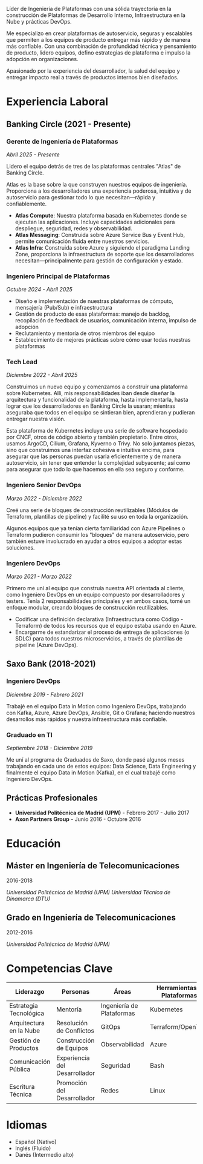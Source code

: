 Líder de Ingeniería de Plataformas con una sólida trayectoria en la construcción de Plataformas de Desarrollo Interno, Infraestructura en la Nube y prácticas DevOps.

Me especializo en crear plataformas de autoservicio, seguras y escalables que permiten a los equipos de producto entregar más rápido y de manera más confiable. Con una combinación de profundidad técnica y pensamiento de producto, lidero equipos, defino estrategias de plataforma e impulso la adopción en organizaciones.

Apasionado por la experiencia del desarrollador, la salud del equipo y entregar impacto real a través de productos internos bien diseñados.

# Experiencia Laboral

## Banking Circle (2021 - Presente)

### Gerente de Ingeniería de Plataformas
*Abril 2025 - Presente*

Lidero el equipo detrás de tres de las plataformas centrales "Atlas" de Banking Circle.

Atlas es la base sobre la que construyen nuestros equipos de ingeniería. Proporciona a los desarrolladores una experiencia poderosa, intuitiva y de autoservicio para gestionar todo lo que necesitan—rápida y confiablemente.

- **Atlas Compute**: Nuestra plataforma basada en Kubernetes donde se ejecutan las aplicaciones. Incluye capacidades adicionales para despliegue, seguridad, redes y observabilidad.
- **Atlas Messaging**: Construida sobre Azure Service Bus y Event Hub, permite comunicación fluida entre nuestros servicios.
- **Atlas Infra**: Construida sobre Azure y siguiendo el paradigma Landing Zone, proporciona la infraestructura de soporte que los desarrolladores necesitan—principalmente para gestión de configuración y estado.

### Ingeniero Principal de Plataformas
*Octubre 2024 - Abril 2025*

- Diseño e implementación de nuestras plataformas de cómputo, mensajería (Pub/Sub) e infraestructura
- Gestión de producto de esas plataformas: manejo de backlog, recopilación de feedback de usuarios, comunicación interna, impulso de adopción
- Reclutamiento y mentoría de otros miembros del equipo
- Establecimiento de mejores prácticas sobre cómo usar todas nuestras plataformas

### Tech Lead
*Diciembre 2022 - Abril 2025*

Construimos un nuevo equipo y comenzamos a construir una plataforma sobre Kubernetes. Allí, mis responsabilidades iban desde diseñar la arquitectura y funcionalidad de la plataforma, hasta implementarla, hasta lograr que los desarrolladores en Banking Circle la usaran; mientras aseguraba que todos en el equipo se sintieran bien, aprendieran y pudieran entregar nuestra visión.

Esta plataforma de Kubernetes incluye una serie de software hospedado por CNCF, otros de código abierto y también propietario. Entre otros, usamos ArgoCD, Cilium, Grafana, Kyverno o Trivy. No solo juntamos piezas, sino que construimos una interfaz cohesiva e intuitiva encima, para asegurar que las personas puedan usarla eficientemente y de manera autoservicio, sin tener que entender la complejidad subyacente; así como para asegurar que todo lo que hacemos en ella sea seguro y conforme.

### Ingeniero Senior DevOps
*Marzo 2022 - Diciembre 2022*

Creé una serie de bloques de construcción reutilizables (Módulos de Terraform, plantillas de pipeline) y facilité su uso en toda la organización.

Algunos equipos que ya tenían cierta familiaridad con Azure Pipelines o Terraform pudieron consumir los "bloques" de manera autoservicio, pero también estuve involucrado en ayudar a otros equipos a adoptar estas soluciones.

### Ingeniero DevOps
*Marzo 2021 - Marzo 2022*

Primero me uní al equipo que construía nuestra API orientada al cliente, como Ingeniero DevOps en un equipo compuesto por desarrolladores y testers. Tenía 2 responsabilidades principales y en ambos casos, tomé un enfoque modular, creando bloques de construcción reutilizables.

- Codificar una definición declarativa (Infraestructura como Código - Terraform) de todos los recursos que el equipo estaba usando en Azure.
- Encargarme de estandarizar el proceso de entrega de aplicaciones (o SDLC) para todos nuestros microservicios, a través de plantillas de pipeline (Azure DevOps).

## Saxo Bank (2018-2021)

### Ingeniero DevOps
*Diciembre 2019 - Febrero 2021*

Trabajé en el equipo Data in Motion como Ingeniero DevOps, trabajando con Kafka, Azure, Azure DevOps, Ansible, Git o Grafana; haciendo nuestros desarrollos más rápidos y nuestra infraestructura más confiable.

### Graduado en TI
*Septiembre 2018 - Diciembre 2019*

Me uní al programa de Graduados de Saxo, donde pasé algunos meses trabajando en cada uno de estos equipos: Data Science, Data Engineering y finalmente el equipo Data in Motion (Kafka), en el cual trabajé como Ingeniero DevOps.

## Prácticas Profesionales

- **Universidad Politécnica de Madrid (UPM)** - Febrero 2017 - Julio 2017
- **Axon Partners Group** - Junio 2016 - Octubre 2016

# Educación

## Máster en Ingeniería de Telecomunicaciones

2016-2018

*Universidad Politécnica de Madrid (UPM)*
*Universidad Técnica de Dinamarca (DTU)*

## Grado en Ingeniería de Telecomunicaciones

2012-2016

*Universidad Politécnica de Madrid (UPM)*

# Competencias Clave

| Liderazgo | Personas | Áreas | Herramientas y Plataformas |
|-----------|----------|-------|---------------------------|
| Estrategia Tecnológica | Mentoría | Ingeniería de Plataformas | Kubernetes |
| Arquitectura en la Nube | Resolución de Conflictos | GitOps | Terraform/OpenTofu |
| Gestión de Productos | Construcción de Equipos | Observabilidad | Azure |
| Comunicación Pública | Experiencia del Desarrollador | Seguridad | Bash |
| Escritura Técnica | Promoción del Desarrollador | Redes | Linux |

# Idiomas

* Español (Nativo)
* Inglés (Fluido)
* Danés (Intermedio alto)